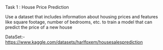 Task 1 : House Price Prediction

Use a dataset that includes information about housing prices and features like square footage, number of bedrooms, etc. to train a model that can predict the price of a new house

DataSet:- https://www.kaggle.com/datasets/harlfoxem/housesalesprediction
